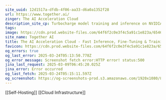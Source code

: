```yaml
---
site_uuid: 12d1517a-dfdb-4f06-aa33-d6a0a1352f28
url: https://www.together.ai/
zinger: The AI Acceleration Cloud
description_site_cp: Turbocharge model training and inference on NVIDIA GPUs. Build with open source and fine-tune your own AI.
tags: 
image: https://cdn.prod.website-files.com/64f6f2c0e3f4c5a91c1e823a/654692b86325351d86c33550_og-hp.jpg
site_name: Together AI
title: The AI Acceleration Cloud - Fast Inference, Fine-Tuning & Training
favicon: https://cdn.prod.website-files.com/64f6f2c0e3f4c5a91c1e823a/654693d569494912cfc0c0d4_favicon.svg
og_errors: true
og_last_error: 2025-03-24T05:13:50.778Z
og_error_message: Screenshot fetch error:HTTP error! status:500
jina_last_request: 2025-03-09T06:45:20.025Z
jina_error: Error occurred
og_last_fetch: 2025-03-24T05:15:11.597Z
og_screenshot: https://og-screenshots-prod.s3.amazonaws.com/1920x1080/80/false/e512e355fe7a020bceb61811e09b528a55ea972c3ebd8c4858327754ba458d46.jpeg
---
```

[[Self-Hosting]] [[Cloud Infrastructure]]
